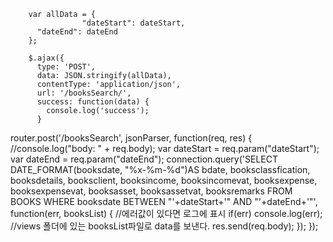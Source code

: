         var allData = {
					"dateStart": dateStart,
          "dateEnd": dateEnd
        };

        $.ajax({
          type: 'POST',
          data: JSON.stringify(allData),
          contentType: 'application/json',
          url: '/booksSearch/',						
          success: function(data) {
            console.log('success');
          }





router.post('/booksSearch', jsonParser, function(req, res) {
    //console.log("body: " + req.body);
    var dateStart = req.param("dateStart");
    var dateEnd = req.param("dateEnd");
    connection.query('SELECT DATE_FORMAT(booksdate, "%x-%m-%d")AS bdate, booksclassfication, booksdetails, booksclient, booksincome, booksincomevat, booksexpense, booksexpensevat, booksasset, booksassetvat, booksremarks FROM BOOKS WHERE booksdate BETWEEN "'+dateStart+'" AND "'+dateEnd+'"', function(err, booksList) {
        //에러값이 있다면 로그에 표시
        if(err) console.log(err);
        //views 폴더에 있는 booksList파일로 data를 보낸다.
        res.send(req.body);
    });
});